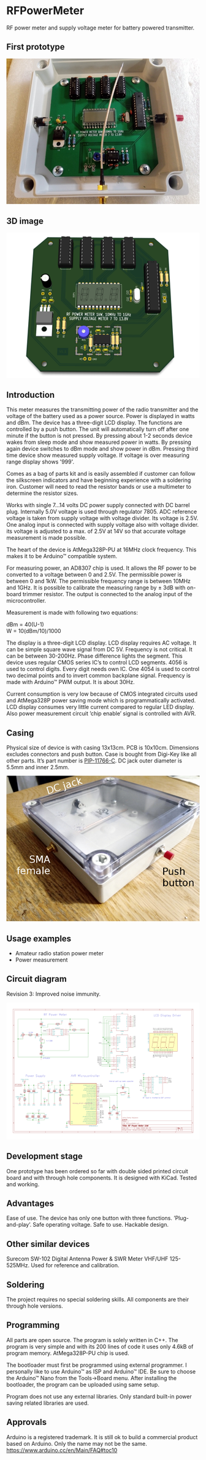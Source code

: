 # RFPowerMeter
RF power meter and supply voltage meter for battery powered transmitter.

## First prototype

![Proto](hardware/RFPowerMeter1.jpg)

## 3D image

![PCB](hardware/RFPowerMeter-v1-1.png)

## Introduction

This meter measures the transmitting power of the radio transmitter and the voltage of the battery used as a power source. Power is displayed in watts and dBm. The device has a three-digit LCD display. The functions are controlled by a push button. The unit will automatically turn off after one minute if the button is not pressed. By pressing about 1-2 seconds device wakes from sleep mode and show measured power in watts. By pressing again device switches to dBm mode and show power in dBm. Pressing third time device show measured supply voltage. If voltage is over measuring range display shows '999'.

Comes as a bag of parts kit and is easily assembled if customer can follow the silkscreen indicators and have beginning experience with a soldering iron. Customer will need to read the resistor bands or use a multimeter to determine the resistor sizes.

Works with single 7…14 volts DC power supply connected with DC barrel plug. Internally 5.0V voltage is used through regulator 7805. ADC reference voltage is taken from supply voltage with voltage divider. Its voltage is 2.5V. One analog input is connected with supply voltage also with voltage divider. its voltage is adjusted to a max. of 2.5V at 14V so that accurate voltage measurement is made possible.

The heart of the device is AtMega328P-PU at 16MHz clock frequency. This makes it to be Arduino™ compatible system.

For measuring power, an AD8307 chip is used. It allows the RF power to be converted to a voltage between 0 and 2.5V. The permissible power is between 0 and 1kW. The permissible frequency range is between 10MHz and 1GHz. It is possible to calibrate the measuring range by ± 3dB with on-board trimmer resistor. The output is connected to the analog input of the microcontroller.

Measurement is made with following two equations:

dBm = 40(U-1)
<br>W = 10(dBm/10)/1000

The display is a three-digit LCD display. LCD display requires AC voltage. It can be simple square wave signal from DC 5V. Frequency is not critical. It can be between 30-200Hz. Phase difference lights the segment. This device uses regular CMOS series IC’s to control LCD segments. 4056 is used to control digits. Every digit needs own IC. One 4054 is used to control two decimal points and to invert common backplane signal. Frequency is made with Arduino™ PWM output. It is about 30Hz.

Current consumption is very low because of CMOS integrated circuits used and AtMega328P power saving mode which is programmatically activated. LCD display consumes very little current compared to regular LED display. Also power measurement circuit ’chip enable’ signal is controlled with AVR.

## Casing

Physical size of device is with casing 13x13cm. PCB is 10x10cm. Dimensions excludes connectors and push button. Case is bought from Digi-Key like all other parts. It’s part number is [PIP-11766-C](https://www.digikey.fi/product-detail/en/bud-industries/PIP-11766-C/377-2127-ND/4896970). DC jack outer diameter is 5.5mm and inner 2.5mm.

![casing](hardware/casing1.jpg)

## Usage examples

- Amateur radio station power meter
- Power measurement

## Circuit diagram

Revision 3: Improved noise immunity.

![circuit diagram](hardware/circuit3.png)

## Development stage

One prototype has been ordered so far with double sided printed circuit board and with through hole components. It is designed with KiCad. Tested and working.

## Advantages

Ease of use. The device has only one button with three functions. ’Plug-and-play’. Safe operating voltage. Safe to use. Hackable design.

## Other similar devices

Surecom SW-102 Digital Antenna Power & SWR Meter VHF/UHF 125-525MHz. Used for reference and calibration.

## Soldering

The project requires no special soldering skills. All components are their through hole versions.

## Programming

All parts are open source. The program is solely written in C++. The program is very simple and with its 200 lines of code it uses only 4.6kB of program memory. AtMega328P-PU chip is used.

The bootloader must first be programmed using external programmer. I personally like to use Arduino™ as ISP and Arduino™ IDE. Be sure to choose the Arduino™ Nano from the Tools→Board menu. After installing the bootloader, the program can be uploaded using same setup.

Program does not use any external libraries. Only standard built-in power saving related libraries are used.

## Approvals

Arduino is a registered trademark. It is still ok to build a commercial product based on Arduino. Only the name may not be the same. https://www.arduino.cc/en/Main/FAQ#toc10
